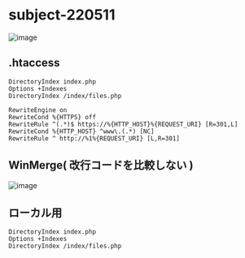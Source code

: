 # subject-220511

![image](https://user-images.githubusercontent.com/1501327/167747277-ce78786f-1588-4a91-b9c1-7fa1fca7acaa.png)

## .htaccess
```
DirectoryIndex index.php
Options +Indexes
DirectoryIndex /index/files.php

RewriteEngine on
RewriteCond %{HTTPS} off
RewriteRule ^(.*)$ https://%{HTTP_HOST}%{REQUEST_URI} [R=301,L]
RewriteCond %{HTTP_HOST} ^www\.(.*) [NC]
RewriteRule ^ http://%1%{REQUEST_URI} [L,R=301]
```

## WinMerge( 改行コードを比較しない ) 
![image](https://user-images.githubusercontent.com/1501327/167749597-1aaab791-0239-4c59-a2a9-e3f32e76e981.png)

## ローカル用
```
DirectoryIndex index.php
Options +Indexes
DirectoryIndex /index/files.php
```
